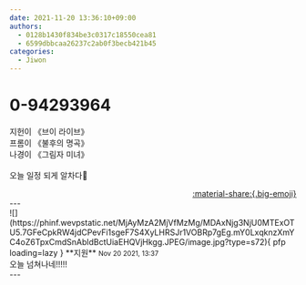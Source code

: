 ```yaml
---
date: 2021-11-20 13:36:10+09:00
authors:
  - 0128b1430f834be3c0317c18550cea81
  - 6599dbbcaa26237c2ab0f3becb421b45
categories:
  - Jiwon
---
```


# 0-94293964

<div class="post-container" markdown="1">
<div class="content-container md-sidebar__scrollwrap" markdown="1">

지헌이 《브이 라이브》 <br>프롬이 《불후의 명곡》<br>나경이 《그림자 미녀》<br><br>오늘 일정 되게 알차다🥺

</div>
</div>

<div style="text-align: right;" markdown="1">
<a href="https://weverse.io/fromis9/fanpost/0-94293964" style="text-align: right;">:material-share:{.big-emoji}</a>
</div>
---

<div class="comments-container md-sidebar__scrollwrap" markdown="1">
<div class="comment" markdown="1">
<div class='id-container' markdown="1">
![](https://phinf.wevpstatic.net/MjAyMzA2MjVfMzMg/MDAxNjg3NjU0MTExOTU5.7GFeCpkRW4jdCPevFi1sgeF7S4XyLHRSJr1VOBRp7gEg.mY0LxqknzXmYC4oZ6TpxCmdSnAbldBctUiaEHQVjHkgg.JPEG/image.jpg?type=s72){ pfp loading=lazy }
**<span class="artist">지원</span>** <small>Nov 20 2021, 13:37</small><br>
</div>
<div class='comment-body' markdown="1">
오늘 넘쳐나네!!!!!
</div>
</div>
</div>
---
